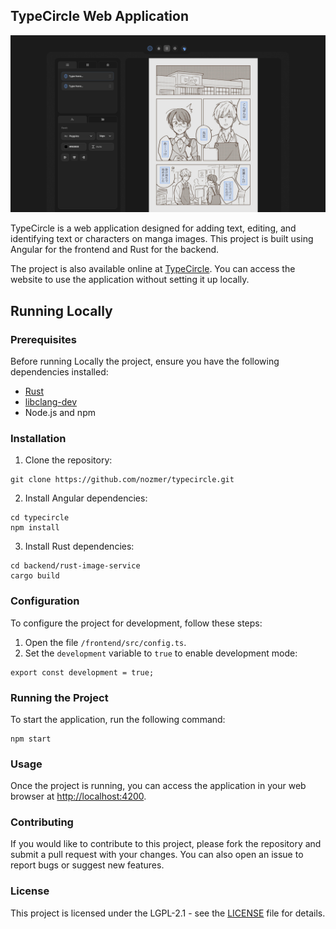 ## TypeCircle Web Application

![TypeCircle](frontend/src/assets/readme/typecircle.png)

TypeCircle is a web application designed for adding text, editing, and identifying text or characters on manga images. This project is built using Angular for the frontend and Rust for the backend.

The project is also available online at [TypeCircle](http://typecircle.com). You can access the website to use the application without setting it up locally.

## Running Locally

### Prerequisites

Before running Locally the project, ensure you have the following dependencies installed:

- [Rust](https://www.rust-lang.org/tools/install)
- [libclang-dev](https://apt.llvm.org/)
- Node.js and npm

### Installation

1. Clone the repository:

```
git clone https://github.com/nozmer/typecircle.git
```

2. Install Angular dependencies:

```
cd typecircle
npm install
```

3. Install Rust dependencies:

```
cd backend/rust-image-service
cargo build
```

### Configuration

To configure the project for development, follow these steps:

1. Open the file `/frontend/src/config.ts`.
2. Set the `development` variable to `true` to enable development mode:

```
export const development = true;
```

### Running the Project

To start the application, run the following command:
```
npm start
```

### Usage

Once the project is running, you can access the application in your web browser at [http://localhost:4200](http://localhost:4200).

### Contributing

If you would like to contribute to this project, please fork the repository and submit a pull request with your changes. You can also open an issue to report bugs or suggest new features.

### License

This project is licensed under the LGPL-2.1 - see the [LICENSE](LICENSE) file for details.
